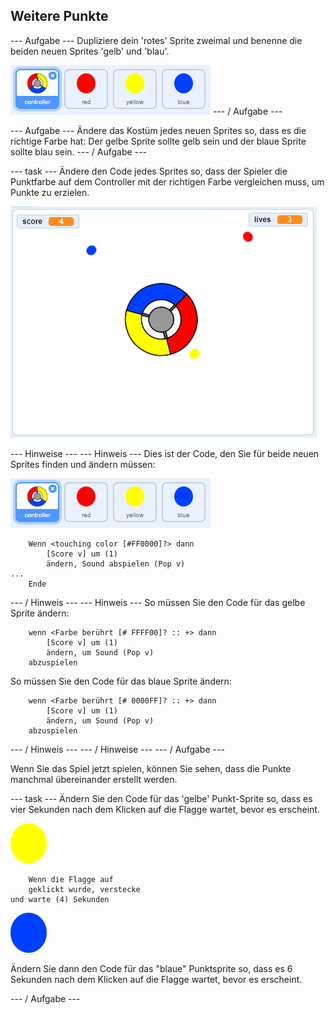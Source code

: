 ## Weitere Punkte

\--- Aufgabe \--- Dupliziere dein 'rotes' Sprite zweimal und benenne die beiden neuen Sprites 'gelb' und 'blau'.

![Bildschirmfoto](images/dots-more-dots.png) \--- / Aufgabe \---

\--- Aufgabe \--- Ändere das Kostüm jedes neuen Sprites so, dass es die richtige Farbe hat: Der gelbe Sprite sollte gelb sein und der blaue Sprite sollte blau sein. \--- / Aufgabe \---

\--- task \--- Ändere den Code jedes Sprites so, dass der Spieler die Punktfarbe auf dem Controller mit der richtigen Farbe vergleichen muss, um Punkte zu erzielen.

![Bildschirmfoto](images/dots-all-test.png)

\--- Hinweise \--- \--- Hinweis \--- Dies ist der Code, den Sie für beide neuen Sprites finden und ändern müssen:

![Bildschirmfoto](images/dots-more-dots.png)

```blocks3
    Wenn <touching color [#FF0000]?> dann
        [Score v] um (1)
        ändern, Sound abspielen (Pop v)
...
    Ende
```

\--- / Hinweis \--- \--- Hinweis \--- So müssen Sie den Code für das gelbe Sprite ändern:

```blocks3
    wenn <Farbe berührt [# FFFF00]? :: +> dann
        [Score v] um (1)
        ändern, um Sound (Pop v)
    abzuspielen
```

So müssen Sie den Code für das blaue Sprite ändern:

```blocks3
    wenn <Farbe berührt [# 0000FF]? :: +> dann
        [Score v] um (1)
        ändern, um Sound (Pop v)
    abzuspielen
```

\--- / Hinweis \--- \--- / Hinweise \--- \--- / Aufgabe \---

Wenn Sie das Spiel jetzt spielen, können Sie sehen, dass die Punkte manchmal übereinander erstellt werden.

\--- task \--- Ändern Sie den Code für das 'gelbe' Punkt-Sprite so, dass es vier Sekunden nach dem Klicken auf die Flagge wartet, bevor es erscheint.

![Gelber Punkt](images/yellow-sprite.png)

```blocks3
    Wenn die Flagge auf
    geklickt wurde, verstecke
und warte (4) Sekunden
```

![Blauer Punkt](images/blue-sprite.png)

Ändern Sie dann den Code für das "blaue" Punktsprite so, dass es 6 Sekunden nach dem Klicken auf die Flagge wartet, bevor es erscheint.

\--- / Aufgabe \---